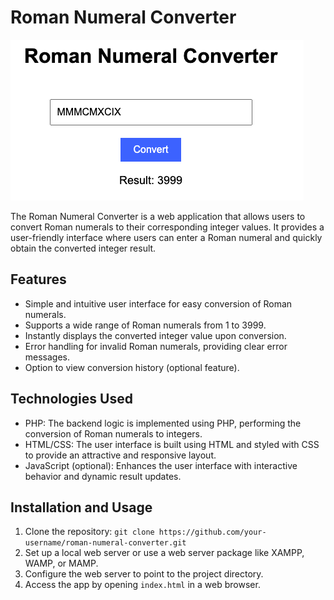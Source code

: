 # Roman Numeral Converter
![Example Image](https://raw.githubusercontent.com/p7atama/Roman-Numeral-Converter/main/roman_to_integer.png)

The Roman Numeral Converter is a web application that allows users to convert Roman numerals to their corresponding integer values. It provides a user-friendly interface where users can enter a Roman numeral and quickly obtain the converted integer result.

## Features

- Simple and intuitive user interface for easy conversion of Roman numerals.
- Supports a wide range of Roman numerals from 1 to 3999.
- Instantly displays the converted integer value upon conversion.
- Error handling for invalid Roman numerals, providing clear error messages.
- Option to view conversion history (optional feature).

## Technologies Used

- PHP: The backend logic is implemented using PHP, performing the conversion of Roman numerals to integers.
- HTML/CSS: The user interface is built using HTML and styled with CSS to provide an attractive and responsive layout.
- JavaScript (optional): Enhances the user interface with interactive behavior and dynamic result updates.

## Installation and Usage

1. Clone the repository: `git clone https://github.com/your-username/roman-numeral-converter.git`
2. Set up a local web server or use a web server package like XAMPP, WAMP, or MAMP.
3. Configure the web server to point to the project directory.
4. Access the app by opening `index.html` in a web browser.
